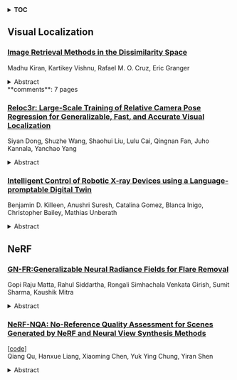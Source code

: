 <details>
  <summary><b>TOC</b></summary>
  <ol>
    <li><a href=#visual-localization>Visual Localization</a></li>
      <ul>
        <li><a href=#Image-Retrieval-Methods-in-the-Dissimilarity-Space>Image Retrieval Methods in the Dissimilarity Space</a></li>
        <li><a href=#Reloc3r:-Large-Scale-Training-of-Relative-Camera-Pose-Regression-for-Generalizable,-Fast,-and-Accurate-Visual-Localization>Reloc3r: Large-Scale Training of Relative Camera Pose Regression for Generalizable, Fast, and Accurate Visual Localization</a></li>
        <li><a href=#Intelligent-Control-of-Robotic-X-ray-Devices-using-a-Language-promptable-Digital-Twin>Intelligent Control of Robotic X-ray Devices using a Language-promptable Digital Twin</a></li>
      </ul>
    </li>
    <li><a href=#nerf>NeRF</a></li>
      <ul>
        <li><a href=#GN-FR:Generalizable-Neural-Radiance-Fields-for-Flare-Removal>GN-FR:Generalizable Neural Radiance Fields for Flare Removal</a></li>
        <li><a href=#NeRF-NQA:-No-Reference-Quality-Assessment-for-Scenes-Generated-by-NeRF-and-Neural-View-Synthesis-Methods>NeRF-NQA: No-Reference Quality Assessment for Scenes Generated by NeRF and Neural View Synthesis Methods</a></li>
      </ul>
    </li>
  </ol>
</details>

## Visual Localization  

### [Image Retrieval Methods in the Dissimilarity Space](http://arxiv.org/abs/2412.08618)  
Madhu Kiran, Kartikey Vishnu, Rafael M. O. Cruz, Eric Granger  
<details>  
  <summary>Abstract</summary>  
  <ol>  
    Image retrieval methods rely on metric learning to train backbone feature extraction models that can extract discriminant queries and reference (gallery) feature representations for similarity matching. Although state-of-the-art accuracy has improved considerably with the advent of deep learning (DL) models trained on large datasets, image retrieval remains challenging in many real-world video analytics and surveillance applications, e.g., person re-identification. Using the Euclidean space for matching limits the performance in real-world applications due to the curse of dimensionality, overfitting, and sensitivity to noisy data.   We argue that the feature dissimilarity space is more suitable for similarity matching, and propose a dichotomy transformation to project query and reference embeddings into a single embedding in the dissimilarity space.   We also advocate for end-to-end training of a backbone and binary classification models for pair-wise matching. As opposed to comparing the distance between queries and reference embeddings, we show the benefits of classifying the single dissimilarity space embedding (as similar or dissimilar), especially when trained end-to-end. We propose a method to train the max-margin classifier together with the backbone feature extractor by applying constraints to the L2 norm of the classifier weights along with the hinge loss.   Our extensive experiments on challenging image retrieval datasets and using diverse feature extraction backbones highlight the benefits of similarity matching in the dissimilarity space. In particular, when jointly training the feature extraction backbone and regularised classifier for matching, the dissimilarity space provides a higher level of accuracy.  
  </ol>  
</details>  
**comments**: 7 pages  
  
### [Reloc3r: Large-Scale Training of Relative Camera Pose Regression for Generalizable, Fast, and Accurate Visual Localization](http://arxiv.org/abs/2412.08376)  
Siyan Dong, Shuzhe Wang, Shaohui Liu, Lulu Cai, Qingnan Fan, Juho Kannala, Yanchao Yang  
<details>  
  <summary>Abstract</summary>  
  <ol>  
    Visual localization aims to determine the camera pose of a query image relative to a database of posed images. In recent years, deep neural networks that directly regress camera poses have gained popularity due to their fast inference capabilities. However, existing methods struggle to either generalize well to new scenes or provide accurate camera pose estimates. To address these issues, we present \textbf{Reloc3r}, a simple yet effective visual localization framework. It consists of an elegantly designed relative pose regression network, and a minimalist motion averaging module for absolute pose estimation. Trained on approximately 8 million posed image pairs, Reloc3r achieves surprisingly good performance and generalization ability. We conduct extensive experiments on 6 public datasets, consistently demonstrating the effectiveness and efficiency of the proposed method. It provides high-quality camera pose estimates in real time and generalizes to novel scenes. Code, weights, and data at: \url{https://github.com/ffrivera0/reloc3r}.  
  </ol>  
</details>  
  
### [Intelligent Control of Robotic X-ray Devices using a Language-promptable Digital Twin](http://arxiv.org/abs/2412.08020)  
Benjamin D. Killeen, Anushri Suresh, Catalina Gomez, Blanca Inigo, Christopher Bailey, Mathias Unberath  
<details>  
  <summary>Abstract</summary>  
  <ol>  
    Natural language offers a convenient, flexible interface for controlling robotic C-arm X-ray systems, making advanced functionality and controls accessible. However, enabling language interfaces requires specialized AI models that interpret X-ray images to create a semantic representation for reasoning. The fixed outputs of such AI models limit the functionality of language controls. Incorporating flexible, language-aligned AI models prompted through language enables more versatile interfaces for diverse tasks and procedures. Using a language-aligned foundation model for X-ray image segmentation, our system continually updates a patient digital twin based on sparse reconstructions of desired anatomical structures. This supports autonomous capabilities such as visualization, patient-specific viewfinding, and automatic collimation from novel viewpoints, enabling commands 'Focus in on the lower lumbar vertebrae.' In a cadaver study, users visualized, localized, and collimated structures across the torso using verbal commands, achieving 84% end-to-end success. Post hoc analysis of randomly oriented images showed our patient digital twin could localize 35 commonly requested structures to within 51.68 mm, enabling localization and isolation from arbitrary orientations. Our results demonstrate how intelligent robotic X-ray systems can incorporate physicians' expressed intent directly. While existing foundation models for intra-operative X-ray analysis exhibit failure modes, as they improve, they can facilitate highly flexible, intelligent robotic C-arms.  
  </ol>  
</details>  
  
  



## NeRF  

### [GN-FR:Generalizable Neural Radiance Fields for Flare Removal](http://arxiv.org/abs/2412.08200)  
Gopi Raju Matta, Rahul Siddartha, Rongali Simhachala Venkata Girish, Sumit Sharma, Kaushik Mitra  
<details>  
  <summary>Abstract</summary>  
  <ol>  
    Flare, an optical phenomenon resulting from unwanted scattering and reflections within a lens system, presents a significant challenge in imaging. The diverse patterns of flares, such as halos, streaks, color bleeding, and haze, complicate the flare removal process. Existing traditional and learning-based methods have exhibited limited efficacy due to their reliance on single-image approaches, where flare removal is highly ill-posed. We address this by framing flare removal as a multi-view image problem, taking advantage of the view-dependent nature of flare artifacts. This approach leverages information from neighboring views to recover details obscured by flare in individual images. Our proposed framework, GN-FR (Generalizable Neural Radiance Fields for Flare Removal), can render flare-free views from a sparse set of input images affected by lens flare and generalizes across different scenes in an unsupervised manner. GN-FR incorporates several modules within the Generalizable NeRF Transformer (GNT) framework: Flare-occupancy Mask Generation (FMG), View Sampler (VS), and Point Sampler (PS). To overcome the impracticality of capturing both flare-corrupted and flare-free data, we introduce a masking loss function that utilizes mask information in an unsupervised setting. Additionally, we present a 3D multi-view flare dataset, comprising 17 real flare scenes with 782 images, 80 real flare patterns, and their corresponding annotated flare-occupancy masks. To our knowledge, this is the first work to address flare removal within a Neural Radiance Fields (NeRF) framework.  
  </ol>  
</details>  
  
### [NeRF-NQA: No-Reference Quality Assessment for Scenes Generated by NeRF and Neural View Synthesis Methods](http://arxiv.org/abs/2412.08029)  
[[code](https://github.com/vincentqqu/nerf-nqa)]  
Qiang Qu, Hanxue Liang, Xiaoming Chen, Yuk Ying Chung, Yiran Shen  
<details>  
  <summary>Abstract</summary>  
  <ol>  
    Neural View Synthesis (NVS) has demonstrated efficacy in generating high-fidelity dense viewpoint videos using a image set with sparse views. However, existing quality assessment methods like PSNR, SSIM, and LPIPS are not tailored for the scenes with dense viewpoints synthesized by NVS and NeRF variants, thus, they often fall short in capturing the perceptual quality, including spatial and angular aspects of NVS-synthesized scenes. Furthermore, the lack of dense ground truth views makes the full reference quality assessment on NVS-synthesized scenes challenging. For instance, datasets such as LLFF provide only sparse images, insufficient for complete full-reference assessments. To address the issues above, we propose NeRF-NQA, the first no-reference quality assessment method for densely-observed scenes synthesized from the NVS and NeRF variants. NeRF-NQA employs a joint quality assessment strategy, integrating both viewwise and pointwise approaches, to evaluate the quality of NVS-generated scenes. The viewwise approach assesses the spatial quality of each individual synthesized view and the overall inter-views consistency, while the pointwise approach focuses on the angular qualities of scene surface points and their compound inter-point quality. Extensive evaluations are conducted to compare NeRF-NQA with 23 mainstream visual quality assessment methods (from fields of image, video, and light-field assessment). The results demonstrate NeRF-NQA outperforms the existing assessment methods significantly and it shows substantial superiority on assessing NVS-synthesized scenes without references. An implementation of this paper are available at https://github.com/VincentQQu/NeRF-NQA.  
  </ol>  
</details>  
  
  




